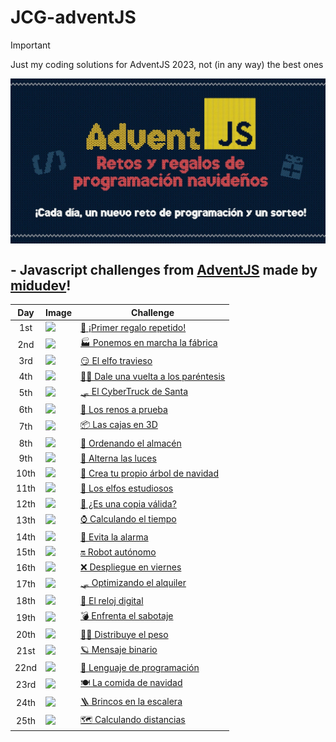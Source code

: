 # JCG-adventJS

> [!IMPORTANT]
> Just my coding solutions for AdventJS 2023, not (in any way) the best ones

<p align="center">
   <a href="https://adventjs.dev/"><img align="center" src="./public/adventjs.jpg" /></a>
</p>

<h2> - Javascript challenges from <a href="https://adventjs.dev/">AdventJS</a> made by <a href="https://github.com/midudev">midudev</a>!</h2>

| Day   |  Image                                                                                           | Challenge                                                                                                         | 
| :-:   | ------------------------------------------------------------------------------------------------ | --------------------------------------------------------------------------------------------------------          |
| 1st   | <img src="https://adventjs.dev/challenges-2023/1.png" width="40" style="object-fit: contain;" /> | [🎁 ¡Primer regalo repetido!](https://github.com/jcuencagento/JCG-adventJS/blob/master/december_01.md)            |
| 2nd   | <img src="https://adventjs.dev/challenges-2023/2.png" width="40" style="object-fit: contain;" /> | [🏭 Ponemos en marcha la fábrica](https://github.com/jcuencagento/JCG-adventJS/blob/master/december_02.md)        |
| 3rd   | <img src="https://adventjs.dev/challenges-2023/3.png" width="40" style="object-fit: contain;" /> | [😏 El elfo travieso](https://github.com/jcuencagento/JCG-adventJS/blob/master/december_03.md)                    | 
| 4th   | <img src="https://adventjs.dev/challenges-2023/4.png" width="40" style="object-fit: contain;" /> | [😵‍💫 Dale una vuelta a los paréntesis](https://github.com/jcuencagento/JCG-adventJS/blob/master/december_04.md)    | 
| 5th   | <img src="https://adventjs.dev/challenges-2023/5.png" width="40" style="object-fit: contain;" /> | [🛷 El CyberTruck de Santa](https://github.com/jcuencagento/JCG-adventJS/blob/master/december_05.md)              |
| 6th   | <img src="https://adventjs.dev/challenges-2023/6.png" width="40" style="object-fit: contain;" /> | [🦌 Los renos a prueba](https://github.com/jcuencagento/JCG-adventJS/blob/master/december_06.md)                  |
| 7th   | <img src="https://adventjs.dev/challenges-2023/7.png" width="40" style="object-fit: contain;" /> | [📦 Las cajas en 3D](https://github.com/jcuencagento/JCG-adventJS/blob/master/december_07.md)                     |
| 8th   | <img src="https://adventjs.dev/challenges-2023/8.png" width="40" style="object-fit: contain;" /> | [🏬 Ordenando el almacén](https://github.com/jcuencagento/JCG-adventJS/blob/master/december_08.md)                |
| 9th   | <img src="https://adventjs.dev/challenges-2023/9.png" width="40" style="object-fit: contain;" /> | [🚦 Alterna las luces](https://github.com/jcuencagento/JCG-adventJS/blob/master/december_09.md)                   |
| 10th  | <img src="https://adventjs.dev/challenges-2023/10.png" width="40" style="object-fit: contain;" />| [🎄 Crea tu propio árbol de navidad](https://github.com/jcuencagento/JCG-adventJS/blob/master/december_10.md)     |
| 11th  | <img src="https://adventjs.dev/challenges-2023/11.png" width="40" style="object-fit: contain;" />| [📖 Los elfos estudiosos](https://github.com/jcuencagento/JCG-adventJS/blob/master/december_11.md)                |
| 12th  | <img src="https://adventjs.dev/challenges-2023/12.png" width="40" style="object-fit: contain;" />| [📸 ¿Es una copia válida?](https://github.com/jcuencagento/JCG-adventJS/blob/master/december_12.md)               |
| 13th  | <img src="https://adventjs.dev/challenges-2023/13.png" width="40" style="object-fit: contain;" />| [⌚ Calculando el tiempo](https://github.com/jcuencagento/JCG-adventJS/blob/master/december_13.md)                | 
| 14th  | <img src="https://adventjs.dev/challenges-2023/14.png" width="40" style="object-fit: contain;" />| [🚨 Evita la alarma](https://github.com/jcuencagento/JCG-adventJS/blob/master/december_14.md)                     | 
| 15th  | <img src="https://adventjs.dev/challenges-2023/15.png" width="40" style="object-fit: contain;" />| [🔛 Robot autónomo](https://github.com/jcuencagento/JCG-adventJS/blob/master/december_15.md)                      |
| 16th  | <img src="https://adventjs.dev/challenges-2023/16.png" width="40" style="object-fit: contain;" />| [❌ Despliegue en viernes](https://github.com/jcuencagento/JCG-adventJS/blob/master/december_16.md)               |
| 17th  | <img src="https://adventjs.dev/challenges-2023/17.png" width="40" style="object-fit: contain;" />| [🛷 Optimizando el alquiler](https://github.com/jcuencagento/JCG-adventJS/blob/master/december_17.md)             | 
| 18th  | <img src="https://adventjs.dev/challenges-2023/18.png" width="40" style="object-fit: contain;" />| [🔢 El reloj digital](https://github.com/jcuencagento/JCG-adventJS/blob/master/december_18.md)                    |  
| 19th  | <img src="https://adventjs.dev/challenges-2023/19.png" width="40" style="object-fit: contain;" />| [💣 Enfrenta el sabotaje](https://github.com/jcuencagento/JCG-adventJS/blob/master/december_19.md)                |  
| 20th  | <img src="https://adventjs.dev/challenges-2023/20.png" width="40" style="object-fit: contain;" />| [🏋️‍♂️ Distribuye el peso](https://github.com/jcuencagento/JCG-adventJS/blob/master/december_20.md)                  |  
| 21st  | <img src="https://adventjs.dev/challenges-2023/21.png" width="40" style="object-fit: contain;" />| [🪐 Mensaje binario](https://github.com/jcuencagento/JCG-adventJS/blob/master/december_21.md)                     |  
| 22nd  | <img src="https://adventjs.dev/challenges-2023/22.png" width="40" style="object-fit: contain;" />| [🚂 Lenguaje de programación](https://github.com/jcuencagento/JCG-adventJS/blob/master/december_22.md)            |  
| 23rd  | <img src="https://adventjs.dev/challenges-2023/23.png" width="40" style="object-fit: contain;" />| [🍽️ La comida de navidad](https://github.com/jcuencagento/JCG-adventJS/blob/master/december_23.md)                | 
| 24th  | <img src="https://adventjs.dev/challenges-2023/24.png" width="40" style="object-fit: contain;" />| [🪜 Brincos en la escalera](https://github.com/jcuencagento/JCG-adventJS/blob/master/december_24.md)              |
| 25th  | <img src="https://adventjs.dev/challenges-2023/25.png" width="40" style="object-fit: contain;" />| [🗺️ Calculando distancias](https://github.com/jcuencagento/JCG-adventJS/blob/master/december_25.md)               |
